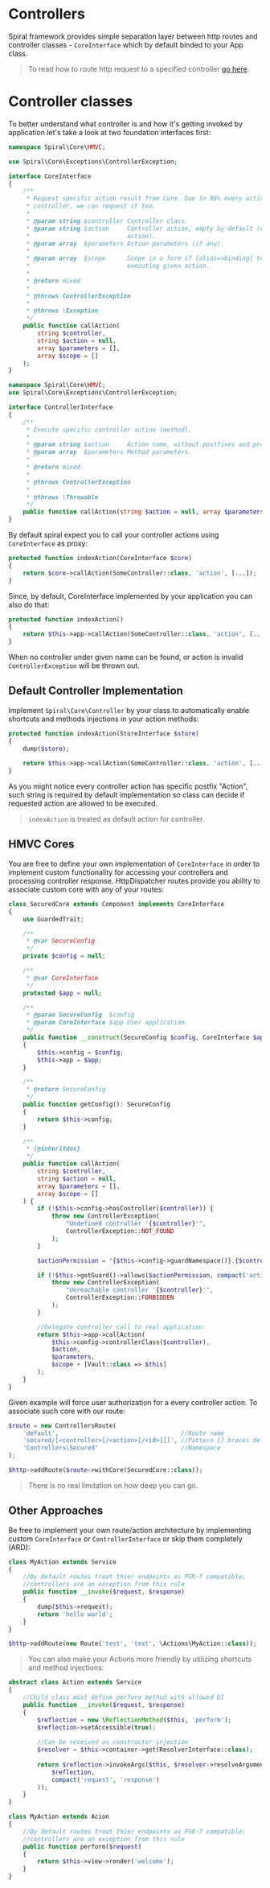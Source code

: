 # Controllers
Spiral framework provides simple separation layer between http routes and controller classes - `CoreInterface` which by default binded to your App class.

> To read how to route http request to a specified controller [go here](/old/httphttp/routing.md).

# Controller classes
To better understand what controller is and how it's getting invoked by application let's take a look at two foundation interfaces first:

```php
namespace Spiral\Core\HMVC;

use Spiral\Core\Exceptions\ControllerException;

interface CoreInterface
{
    /**
     * Request specific action result from Core. Due in 99% every action will need parent
     * controller, we can request it too.
     *
     * @param string $controller Controller class.
     * @param string $action     Controller action, empty by default (controller will use default
     *                           action).
     * @param array  $parameters Action parameters (if any).
     *
     * @param array  $scope      Scope in a form if [alias=>binding] to be set by container before
     *                           executing given action.
     *
     * @return mixed
     *
     * @throws ControllerException
     *
     * @throws \Exception
     */
    public function callAction(
        string $controller,
        string $action = null,
        array $parameters = [],
        array $scope = []
    );
}
```

```php
namespace Spiral\Core\HMVC;
use Spiral\Core\Exceptions\ControllerException;

interface ControllerInterface
{
    /**
     * Execute specific controller action (method).
     *
     * @param string $action     Action name, without postfixes and prefixes.
     * @param array  $parameters Method parameters.
     *
     * @return mixed
     *
     * @throws ControllerException
     *
     * @throws \Throwable
     */
    public function callAction(string $action = null, array $parameters = []);
}
```

By default spiral expect you to call your controller actions using `CoreInterface` as proxy:

```php
protected function indexAction(CoreInterface $core)
{
    return $core->callAction(SomeController::class, 'action', [...]);
}
```

Since, by default, CoreInterface implemented by your application you can also do that:

```php
protected function indexAction()
{
    return $this->app->callAction(SomeController::class, 'action', [...]);
}
```

When no controller under given name can be found, or action is invalid `ControllerException` will be thrown out.

## Default Controller Implementation
Implement `Spiral\Core\Controller` by your class to automatically enable shortcuts and methods injections in your action methods:

```php
protected function indexAction(StoreInterface $store)
{
    dump($store);
    
    return $this->app->callAction(SomeController::class, 'action', [...]);
}
```

As you might notice every controller action has specific postfix "Action", such string is required by default implementation so class can decide if requested action are allowed to be executed.

> `indexAction` is treated as default action for controller.

## HMVC Cores
You are free to define your own implementation of `CoreInterface` in order to implement custom functionality for accessing your controllers and processing controller response.
HttpDispatcher routes provide you ability to associate custom core with any of your routes:

```php
class SecuredCore extends Component implements CoreInterface
{
    use GuardedTrait;

    /**
     * @var SecureConfig
     */
    private $config = null;

    /**
     * @var CoreInterface
     */
    protected $app = null;

    /**
     * @param SecureConfig  $config
     * @param CoreInterface $app User application.
     */
    public function __construct(SecureConfig $config, CoreInterface $app)
    {
        $this->config = $config;
        $this->app = $app;
    }

    /**
     * @return SecureConfig
     */
    public function getConfig(): SecureConfig
    {
        return $this->config;
    }

    /**
     * {@inheritdoc}
     */
    public function callAction(
        string $controller,
        string $action = null,
        array $parameters = [],
        array $scope = []
    ) {
        if (!$this->config->hasController($controller)) {
            throw new ControllerException(
                "Undefined controller '{$controller}'",
                ControllerException::NOT_FOUND
            );
        }

        $actionPermission = "{$this->config->guardNamespace()}.{$controller}";

        if (!$this->getGuard()->allows($actionPermission, compact('action'))) {
            throw new ControllerException(
                "Unreachable controller '{$controller}'",
                ControllerException::FORBIDDEN
            );
        }

        //Delegate controller call to real application
        return $this->app->callAction(
            $this->config->controllerClass($controller),
            $action,
            $parameters,
            $scope + [Vault::class => $this]
        );
    }
}
```

Given example will force user authorization for a every controller action. To associate such core with our route:

```php
$route = new ControllersRoute(
    'default',                                  //Route name
    'secured/[<controller>[/<action>[/<id>]]]', //Pattern [] braces define optional segment
    'Controllers\Secured'                       //Namespace
);

$http->addRoute($route->withCore(SecuredCore::class));
```

> There is no real limitation on how deep you can go.

## Other Approaches
Be free to implement your own route/action architecture by implementing custom `CoreInterface` or `ControllerInterface` or skip them completely (ARD):

```php
class MyAction extends Service
{
    //By default routes treat thier endpoints as PSR-7 compatible;
    //controllers are an exception from this rule
    public function __invoke($request, $response)
    {
        dump($this->request);
        return 'hello world';
    }
}
```

```php
$http->addRoute(new Route('test', 'test', \Actions\MyAction::class));
```

> You can also make your Actions more friendly by utilizing shortcuts and method injections:

```php
abstract class Action extends Service
{
    //Child class must define perform method with allowed DI
    public function __invoke($request, $response)
    {
        $reflection = new \ReflectionMethod($this, 'perform');
        $reflection->setAccessible(true);
        
        //Can be received as constructor injection
        $resolver = $this->container->get(ResolverInterface::class);
        
        return $reflection->invokeArgs($this, $resolver->resolveArguments(
            $reflection,
            compact('request', 'response')
        ));
    }
}
```

```php
class MyAction extends Acion
{
    //By default routes treat thier endpoints as PSR-7 compatible;
    //controllers are an exception from this rule
    public function perform($request)
    {
        return $this->view->render('welcome');
    }
}
```